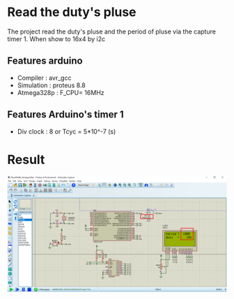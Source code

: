 # Read the duty's pluse

The project read the duty's pluse and the period of pluse via the capture timer 1. When show to 16x4 by i2c 

## Features arduino

- Compiler      : avr_gcc
- Simulation    : proteus 8.8
- Atmega328p    : F_CPU= 16MHz

## Features Arduino's timer 1

- Div clock     : 8 or Tcyc = 5*10^-7 (s)                                   

# Result
![image info](./Image/WidthPluse.png)
